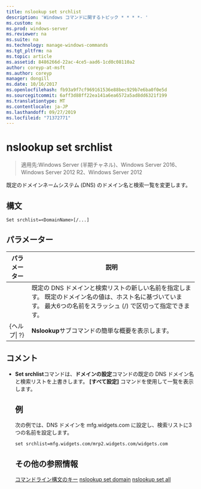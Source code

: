 ```yaml
---
title: nslookup set srchlist
description: 'Windows コマンドに関するトピック * * * *- '
ms.custom: na
ms.prod: windows-server
ms.reviewer: na
ms.suite: na
ms.technology: manage-windows-commands
ms.tgt_pltfrm: na
ms.topic: article
ms.assetid: 8486266d-22ac-4ce5-aad6-1cd0c08110a2
author: coreyp-at-msft
ms.author: coreyp
manager: dongill
ms.date: 10/16/2017
ms.openlocfilehash: fb93a9f7cf969161536e88bec929b7e6ba0f0e5d
ms.sourcegitcommit: 6aff3d88ff22ea141a6ea6572a5ad8dd6321f199
ms.translationtype: MT
ms.contentlocale: ja-JP
ms.lasthandoff: 09/27/2019
ms.locfileid: "71372771"
---
```

# <a name="nslookup-set-srchlist"></a>nslookup set srchlist

>適用先:Windows Server (半期チャネル)、Windows Server 2016、Windows Server 2012 R2、Windows Server 2012

既定のドメインネームシステム (DNS) のドメイン名と検索一覧を変更します。

## <a name="syntax"></a>構文
```
Set srchlist=<DomainName>[/...]
```
## <a name="parameters"></a>パラメーター

|    パラメーター    |                                                                                        説明                                                                                        |
|-----------------|-------------------------------------------------------------------------------------------------------------------------------------------------------------------------------------------|
|  <DomainName>   | 既定の DNS ドメインと検索リストの新しい名前を指定します。 既定のドメイン名の値は、ホスト名に基づいています。 最大6つの名前をスラッシュ (/) で区切って指定できます。 |
| {ヘルプ&#124; ?} |                                                                   **Nslookup**サブコマンドの簡単な概要を表示します。                                                                   |

## <a name="remarks"></a>コメント
- **Set srchlist**コマンドは、**ドメインの設定**コマンドの既定の DNS ドメイン名と検索リストを上書きします。 **[すべて設定]** コマンドを使用して一覧を表示します。
  ## <a name="BKMK_examples"></a>例
  次の例では、DNS ドメインを mfg.widgets.com に設定し、検索リストに3つの名前を設定します。
  ```
  set srchlist=mfg.widgets.com/mrp2.widgets.com/widgets.com
  ```
  ## <a name="additional-references"></a>その他の参照情報
  [コマンドライン構文のキー](command-line-syntax-key.md)
  [nslookup set domain](nslookup-set-domain.md)
  [nslookup set all](nslookup-set-all.md)
